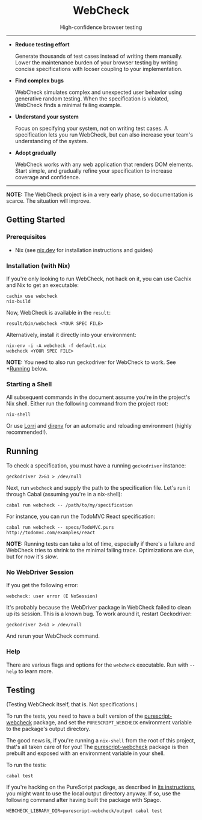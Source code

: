 <div align=center>
<h1>WebCheck</h1>
<p>High-confidence browser testing</p>
</div>

<hr>

* **Reduce testing effort**

  Generate thousands of test cases instead of writing them manually. Lower
  the maintenance burden of your browser testing by writing concise
  specifications with looser coupling to your implementation.

* **Find complex bugs**

  WebCheck simulates complex and unexpected user behavior using generative
  random testing. When the specification is violated, WebCheck finds a
  minimal failing example.

* **Understand your system**

  Focus on specifying your system, not on writing test cases. A specification
  lets you run WebCheck, but can also increase your team's understanding of
  the system.

* **Adopt gradually**

  WebCheck works with any web application that renders DOM elements. Start
  simple, and gradually refine your specification to increase coverage and
  confidence.

<hr>

**NOTE:** The WebCheck project is in a very early phase, so documentation is
scarce. The situation will improve.

## Getting Started


### Prerequisites

* Nix (see [nix.dev](https://nix.dev/) for installation instructions and guides)


### Installation (with Nix)

If you're only looking to run WebCheck, not hack on it, you can use Cachix
and Nix to get an executable:

```
cachix use webcheck
nix-build
```

Now, WebCheck is available in the `result`:

```
result/bin/webcheck <YOUR SPEC FILE>
```

Alternatively, install it directly into your environment:

```
nix-env -i -A webcheck -f default.nix
webcheck <YOUR SPEC FILE>
```

**NOTE:** You need to also run geckodriver for WebCheck to work. See
*[Running](#running) below.

### Starting a Shell

All subsequent commands in the document assume you're in the project's Nix
shell. Either run the following command from the project root:

```
nix-shell
```

Or use [Lorri](https://github.com/target/lorri) and
[direnv](https://direnv.net/) for an automatic and reloading environment
(highly recommended!).

## Running

To check a specification, you must have a running `geckodriver` instance:

```
geckodriver 2>&1 > /dev/null
```

Next, run `webcheck` and supply the path to the specification file. Let's run
it through Cabal (assuming you're in a nix-shell):

```
cabal run webcheck -- /path/to/my/specification
```

For instance, you can run the TodoMVC React specification:

```
cabal run webcheck -- specs/TodoMVC.purs http://todomvc.com/examples/react
```

**NOTE:** Running tests can take a lot of time, especially if there's a
failure and WebCheck tries to shrink to the minimal failing trace.
Optimizations are due, but for now it's _slow_.

### No WebDriver Session

If you get the following error:

```
webcheck: user error (E NoSession)
```

It's probably because the WebDriver package in WebCheck failed to clean up
its session. This is a known bug. To work around it, restart Geckodriver:

```
geckodriver 2>&1 > /dev/null
```

And rerun your WebCheck command.

### Help

There are various flags and options for the `webcheck` executable. Run with
`--help` to learn more.

## Testing

(Testing WebCheck itself, that is. Not specifications.)

To run the tests, you need to have a built version of the
[purescript-webcheck](purescript-webcheck) package, and set the
`PURESCRIPT_WEBCHECK` environment variable to the package's output
directory.

The good news is, if you're running a `nix-shell` from the root of
this project, that's all taken care of for you! The
[purescript-webcheck](purescript-webcheck) package is then prebuilt and
exposed with an environment variable in your shell.

To run the tests:

```
cabal test
```

If you're hacking on the PureScript package, as described in [its
instructions](purescript-webcheck/README.md), you might want to use the local
output directory anyway. If so, use the following command after having built
the package with Spago.

```
WEBCHECK_LIBRARY_DIR=purescript-webcheck/output cabal test
```